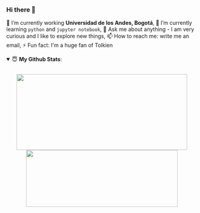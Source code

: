 ### Hi there 👋

<!--
**sierraporta/sierraporta** is a ✨ _special_ ✨ repository because its `README.md` (this file) appears on your GitHub profile.
-->
🔭 I’m currently working **Universidad de los Andes, Bogotá**, 🌱 I’m currently learning `python` and `jupyter notebook`, 💬 Ask me about anything - I am very curious and I like to explore new things, 📫 How to reach me: write me  an email, ⚡ Fun fact: I'm a huge fan of Tolkien

<details open>
 <summary> 😇 <b>My Github Stats</b>: </summary>
<br>
<p align = "center">
  <img src = "https://github-readme-stats.vercel.app/api?username=sierraporta&count_private=true&show_icons=true&theme=gruvbox&layout=compac" width="450" height="200">
  <img src = "https://github-readme-stats.vercel.app/api/top-langs/?username=sierraporta&theme=gruvbox&layout=compac&show_icons=true&hide=css,html" width="400" height="150">
</p>

</details>
